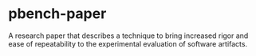 # pbench-paper
A research paper that describes a technique to bring increased rigor and ease of repeatability to the experimental evaluation of software artifacts.
